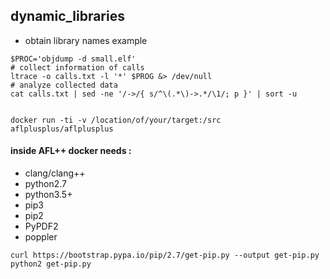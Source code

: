 ## dynamic_libraries

- obtain library names example 
```shell
$PROC='objdump -d small.elf'
# collect information of calls
ltrace -o calls.txt -l '*' $PROG &> /dev/null
# analyze collected data
cat calls.txt | sed -ne '/->/{ s/^\(.*\)->.*/\1/; p }' | sort -u

 
docker run -ti -v /location/of/your/target:/src aflplusplus/aflplusplus
```

#### inside AFL++ docker needs :

- clang/clang++
- python2.7
- python3.5+
- pip3
- pip2
- PyPDF2
- poppler

```shell
curl https://bootstrap.pypa.io/pip/2.7/get-pip.py --output get-pip.py
python2 get-pip.py
```

